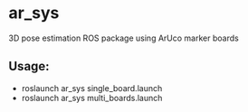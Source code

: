 ar_sys
======

3D pose estimation ROS package using ArUco marker boards

## Usage:
- roslaunch ar_sys single_board.launch
- roslaunch ar_sys multi_boards.launch
